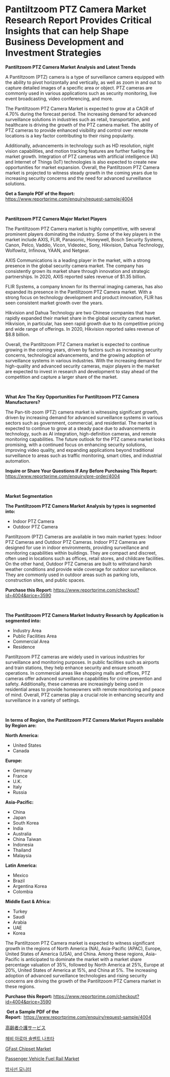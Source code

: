 <p><h1>Pantiltzoom PTZ Camera Market Research Report Provides Critical Insights that can help Shape Business Development and Investment Strategies</h1></p><p><strong>Pantiltzoom PTZ Camera Market Analysis and Latest Trends</strong></p>
<p><p>A Pantiltzoom (PTZ) camera is a type of surveillance camera equipped with the ability to pivot horizontally and vertically, as well as zoom in and out to capture detailed images of a specific area or object. PTZ cameras are commonly used in various applications such as security monitoring, live event broadcasting, video conferencing, and more.</p><p>The Pantiltzoom PTZ Camera Market is expected to grow at a CAGR of 4.70% during the forecast period. The increasing demand for advanced surveillance solutions in industries such as retail, transportation, and healthcare is driving the growth of the PTZ camera market. The ability of PTZ cameras to provide enhanced visibility and control over remote locations is a key factor contributing to their rising popularity.</p><p>Additionally, advancements in technology such as HD resolution, night vision capabilities, and motion tracking features are further fueling the market growth. Integration of PTZ cameras with artificial intelligence (AI) and Internet of Things (IoT) technologies is also expected to create new opportunities for market expansion. Overall, the Pantiltzoom PTZ Camera market is projected to witness steady growth in the coming years due to increasing security concerns and the need for advanced surveillance solutions.</p></p>
<p><strong>Get a Sample PDF of the Report:&nbsp;</strong> <a href="https://www.reportprime.com/enquiry/request-sample/4004">https://www.reportprime.com/enquiry/request-sample/4004</a></p>
<p>&nbsp;</p>
<p><strong>Pantiltzoom PTZ Camera Major Market Players</strong></p>
<p><p>The Pantiltzoom PTZ Camera market is highly competitive, with several prominent players dominating the industry. Some of the key players in the market include AXIS, FLIR, Panasonic, Honeywell, Bosch Security Systems, Canon, Pelco, Vaddio, Vicon, Videotec, Sony, Hikvision, Dahua Technology, Wolfowitz, Infinova, YAAN, and Netgear.</p><p>AXIS Communications is a leading player in the market, with a strong presence in the global security camera market. The company has consistently grown its market share through innovation and strategic partnerships. In 2020, AXIS reported sales revenue of $1.35 billion.</p><p>FLIR Systems, a company known for its thermal imaging cameras, has also expanded its presence in the Pantiltzoom PTZ Camera market. With a strong focus on technology development and product innovation, FLIR has seen consistent market growth over the years.</p><p>Hikvision and Dahua Technology are two Chinese companies that have rapidly expanded their market share in the global security camera market. Hikvision, in particular, has seen rapid growth due to its competitive pricing and wide range of offerings. In 2020, Hikvision reported sales revenue of $8.8 billion.</p><p>Overall, the Pantiltzoom PTZ Camera market is expected to continue growing in the coming years, driven by factors such as increasing security concerns, technological advancements, and the growing adoption of surveillance systems in various industries. With the increasing demand for high-quality and advanced security cameras, major players in the market are expected to invest in research and development to stay ahead of the competition and capture a larger share of the market.</p></p>
<p>&nbsp;</p>
<p><strong>What Are The Key Opportunities For Pantiltzoom PTZ Camera Manufacturers?</strong></p>
<p><p>The Pan-tilt-zoom (PTZ) camera market is witnessing significant growth, driven by increasing demand for advanced surveillance systems in various sectors such as government, commercial, and residential. The market is expected to continue to grow at a steady pace due to advancements in technology, such as AI integration, high-definition cameras, and remote monitoring capabilities. The future outlook for the PTZ camera market looks promising, with a continued focus on enhancing security solutions, improving video quality, and expanding applications beyond traditional surveillance to areas such as traffic monitoring, smart cities, and industrial automation.</p></p>
<p><strong>Inquire or Share Your Questions If Any Before Purchasing This Report:</strong> <a href="https://www.reportprime.com/enquiry/pre-order/4004">https://www.reportprime.com/enquiry/pre-order/4004</a></p>
<p>&nbsp;</p>
<p><strong>Market Segmentation</strong></p>
<p><strong>The Pantiltzoom PTZ Camera Market Analysis by types is segmented into:</strong></p>
<p><ul><li>Indoor PTZ Camera</li><li>Outdoor PTZ Camera</li></ul></p>
<p><p>Pantiltzoom (PTZ) Cameras are available in two main market types: Indoor PTZ Cameras and Outdoor PTZ Cameras. Indoor PTZ Cameras are designed for use in indoor environments, providing surveillance and monitoring capabilities within buildings. They are compact and discreet, often used in locations such as offices, retail stores, and childcare facilities. On the other hand, Outdoor PTZ Cameras are built to withstand harsh weather conditions and provide wide coverage for outdoor surveillance. They are commonly used in outdoor areas such as parking lots, construction sites, and public spaces.</p></p>
<p><strong>Purchase this Report:&nbsp;</strong><a href="https://www.reportprime.com/checkout?id=4004&price=3590">https://www.reportprime.com/checkout?id=4004&price=3590</a></p>
<p>&nbsp;</p>
<p><strong>The Pantiltzoom PTZ Camera Market Industry Research by Application is segmented into:</strong></p>
<p><ul><li>Industry Area</li><li>Public Facilities Area</li><li>Commercial Area</li><li>Residence</li></ul></p>
<p><p>Pantiltzoom PTZ cameras are widely used in various industries for surveillance and monitoring purposes. In public facilities such as airports and train stations, they help enhance security and ensure smooth operations. In commercial areas like shopping malls and offices, PTZ cameras offer advanced surveillance capabilities for crime prevention and safety. Additionally, these cameras are increasingly being used in residential areas to provide homeowners with remote monitoring and peace of mind. Overall, PTZ cameras play a crucial role in enhancing security and surveillance in a variety of settings.</p></p>
<p>&nbsp;</p>
<p><strong>In terms of Region, the Pantiltzoom PTZ Camera Market Players available by Region are:</strong></p>
<p>
    <p> <strong> North America: </strong>
        <ul>
            <li>United States</li>
            <li>Canada</li>
        </ul>
        </p> 
    <p> <strong> Europe: </strong>
        <ul>
            <li>Germany</li>
            <li>France</li>
            <li>U.K.</li>
            <li>Italy</li>
            <li>Russia</li>
        </ul>
        </p> 
    <p> <strong> Asia-Pacific: </strong>
        <ul>
            <li>China</li>
            <li>Japan</li>
            <li>South Korea</li>
            <li>India</li>
            <li>Australia</li>
            <li>China Taiwan</li>
            <li>Indonesia</li>
            <li>Thailand</li>
            <li>Malaysia</li>
        </ul>
        </p> 
    <p> <strong> Latin America: </strong>
        <ul>
            <li>Mexico</li>
            <li>Brazil</li>
            <li>Argentina Korea</li>
            <li>Colombia</li>
        </ul>
        </p> 
    <p> <strong> Middle East & Africa: </strong>
        <ul>
            <li>Turkey</li>
            <li>Saudi</li>
            <li>Arabia</li>
            <li>UAE</li>
            <li>Korea</li>
        </ul>
    </p>
    </p>
<p><p>The Pantiltzoom PTZ Camera market is expected to witness significant growth in the regions of North America (NA), Asia-Pacific (APAC), Europe, United States of America (USA), and China. Among these regions, Asia-Pacific is anticipated to dominate the market with a market share percentage valuation of 35%, followed by North America at 25%, Europe at 20%, United States of America at 15%, and China at 5%. The increasing adoption of advanced surveillance technologies and rising security concerns are driving the growth of the Pantiltzoom PTZ Camera market in these regions.</p></p>
<p><strong>Purchase this Report: </strong><a href="https://www.reportprime.com/checkout?id=4004&price=3590">https://www.reportprime.com/checkout?id=4004&price=3590</a></p>
<p>&nbsp;<strong>Get a Sample PDF of the Report:&nbsp;&nbsp;</strong><a href="https://www.reportprime.com/enquiry/request-sample/4004">https://www.reportprime.com/enquiry/request-sample/4004</a></p>
<p><strong></strong></p>
<p><p><a href="https://github.com/xtkhtofdt934839/Market-Research-Report-List-1/blob/main/228002114886.md">高齢者介護サービス</a></p><p><a href="https://github.com/PercyHagernes9778/Market-Research-Report-List-1/blob/main/564543713876.md">헤비 아로마 솔벤트 나프타</a></p><p><a href="https://github.com/indrystar/Market-Research-Report-List-2/blob/main/gfast-chipset-market.md">GFast Chipset Market</a></p><p><a href="https://issuu.com/reportprime-2/docs/passenger-vehicle-fuel-rail-market-size-2030.pptx">Passenger Vehicle Fuel Rail Market</a></p><p><a href="https://github.com/rsg307664904/Market-Research-Report-List-1/blob/main/332974213875.md">방사선 모니터</a></p></p>